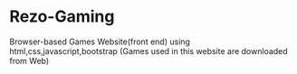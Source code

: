 # Rezo-Gaming
Browser-based Games Website(front end) using html,css,javascript,bootstrap
(Games used in this website are downloaded from Web)
